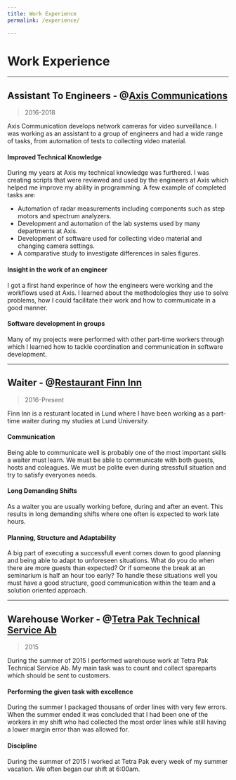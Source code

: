 ```yaml
---
title: Work Experience
permalink: /experience/

---
```

# Work Experience

---

## Assistant To Engineers  - @[Axis Communications](https://www.axis.com/)
> 2016-2018

Axis Communication develops network cameras for video surveillance. 
I was working as an assistant to a group of engineers and had a wide range of tasks, from automation of tests to collecting video material. 

#### Improved Technical Knowledge
During my years at Axis my technical knowledge was furthered. I was creating scripts that were reviewed and used by the engineers at Axis which helped me 
improve my ability in programming. A few example of completed tasks are:
- Automation of radar measurements including components such as step motors and spectrum analyzers. 
- Development and automation of the lab systems used by many departments at Axis. 
- Development of software used for collecting video material and changing camera settings.
- A comparative study to investigate differences in sales figures.

#### Insight in the work of an engineer
I got a first hand experince of how the engineers were working and the workflows used at Axis. I learned about the methodologies they use to solve problems,
how I could facilitate their work and how to communicate in a good manner.

#### Software development in groups 
Many of my projects were performed with other part-time workers through which I learned how to tackle coordination and communication in software development. 
 
---
## Waiter - @[Restaurant Finn Inn](https://www.finninn.se/)
> 2016-Present

Finn Inn is a resturant located in Lund where I have been working as a part-time waiter during my studies at Lund University.

#### Communication
Being able to communicate well is probably one of the most important skills a waiter must learn. We must be able to communicate with both guests, 
hosts and coleagues. We must be polite even during stressfull situation and try to satisfy everyones needs.

#### Long Demanding Shifts
As a waiter you are usually working before, during and after an event. This results in long demanding shifts where one often is expected to work late hours.

#### Planning, Structure and Adaptability 
A big part of executing a successfull event comes down to good planning and being able to adapt to unforeseen situations. 
What do you do when there are more guests than expected? Or if someone the break at an seminarium is half an hour too early?
To handle these situations well you must have a good structure, good communication within the team and a solution oriented approach. 

---
## Warehouse Worker - @[Tetra Pak Technical Service Ab](https://www.tetrapak.com/)
> 2015

During the summer of 2015 I performed warehouse work at Tetra Pak Technical Service Ab. 
My main task was to count and collect spareparts which should be sent to customers. 

#### Performing the given task with excellence
During the summer I packaged thousans of order lines with very few errors. When the summer ended it was concluded that I had been one of the workers in
my shift who had collected the most order lines while still having a lower margin error than was allowed for.

#### Discipline
During the summer of 2015 I worked at Tetra Pak every week of my summer vacation. We often began our shift at 6:00am.
